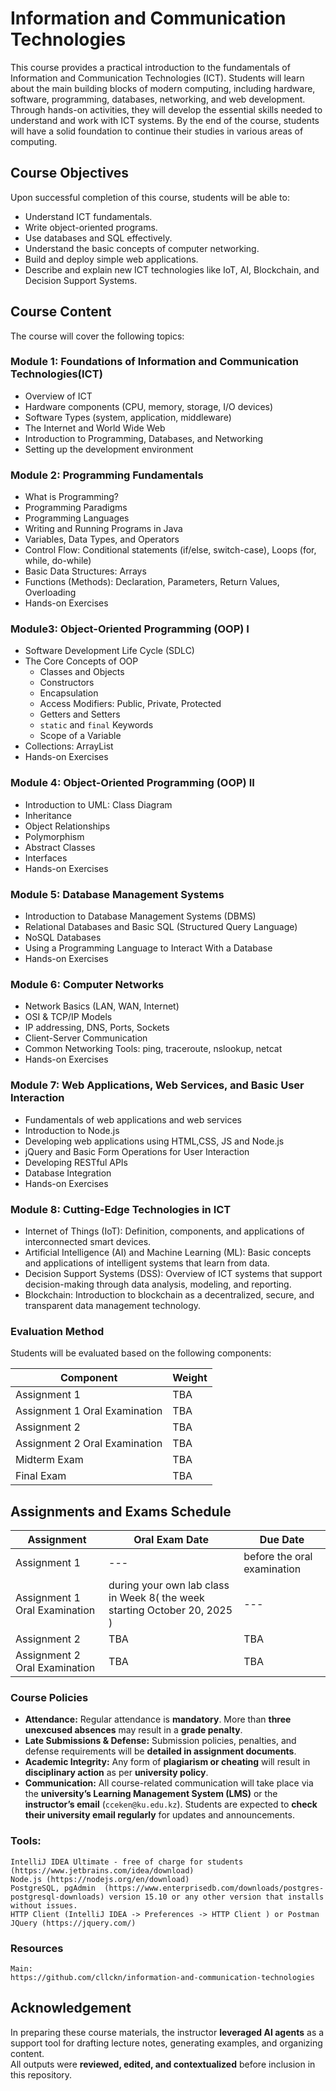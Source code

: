 # Information and Communication Technologies

This course provides a practical introduction to the fundamentals of Information and Communication Technologies (ICT). Students will learn about the main building blocks of modern computing, including hardware, software, programming, databases, networking, and web development. Through hands-on activities, they will develop the essential skills needed to understand and work with ICT systems. By the end of the course, students will have a solid foundation to continue their studies in various areas of computing.

## Course Objectives
Upon successful completion of this course, students will be able to:
* Understand ICT fundamentals.
* Write object-oriented programs.
* Use databases and SQL effectively.
* Understand the basic concepts of computer networking.
* Build and deploy simple web applications.
* Describe and explain new ICT technologies like IoT, AI, Blockchain, and Decision Support Systems.


## Course Content
The course will cover the following topics:

### Module 1: Foundations of Information and Communication Technologies(ICT)
* Overview of ICT
* Hardware components (CPU, memory, storage, I/O devices)
* Software Types (system, application, middleware)
* The Internet and World Wide Web
* Introduction to Programming, Databases, and Networking
* Setting up the development environment

### Module 2: Programming Fundamentals
* What is Programming?
* Programming Paradigms
* Programming Languages
* Writing and Running Programs in Java
* Variables, Data Types, and Operators
* Control Flow: Conditional statements (if/else, switch-case), Loops (for, while, do-while)
* Basic Data Structures: Arrays
* Functions (Methods): Declaration, Parameters, Return Values, Overloading
* Hands-on Exercises

### Module3: Object-Oriented Programming (OOP) I
* Software Development Life Cycle (SDLC)
* The Core Concepts of OOP
  * Classes and Objects
  * Constructors
  * Encapsulation
  * Access Modifiers: Public, Private, Protected
  * Getters and Setters
  * `static` and `final` Keywords
  * Scope of a Variable
* Collections: ArrayList
* Hands-on Exercises

### Module 4: Object-Oriented Programming (OOP) II
* Introduction to UML:  Class Diagram
* Inheritance
* Object Relationships
* Polymorphism
* Abstract Classes
* Interfaces
* Hands-on Exercises

### Module 5: Database Management Systems
* Introduction to Database Management Systems (DBMS)
* Relational Databases and Basic SQL (Structured Query Language)
* NoSQL Databases
* Using a Programming Language to Interact With a Database
* Hands-on Exercises

### Module 6: Computer Networks
* Network Basics (LAN, WAN, Internet)
* OSI & TCP/IP Models
* IP addressing, DNS, Ports, Sockets
* Client-Server Communication
* Common Networking Tools: ping, traceroute, nslookup, netcat
* Hands-on Exercises

### Module 7: Web Applications, Web Services, and Basic User Interaction
* Fundamentals of web applications and web services
* Introduction to Node.js
* Developing web applications using HTML,CSS, JS and Node.js
* jQuery and Basic Form Operations for User Interaction
* Developing RESTful APIs
* Database Integration
* Hands-on Exercises

### Module 8: Cutting-Edge Technologies in ICT
* Internet of Things (IoT): Definition, components, and applications of interconnected smart devices.
* Artificial Intelligence (AI) and Machine Learning (ML): Basic concepts and applications of intelligent systems that learn from data.
* Decision Support Systems (DSS): Overview of ICT systems that support decision-making through data analysis, modeling, and reporting.
* Blockchain: Introduction to blockchain as a decentralized, secure, and transparent data management technology.


### Evaluation Method

Students will be evaluated based on the following components:

| **Component**                 | **Weight** |
|-------------------------------|-----------|
| Assignment 1                  |   TBA    |
| Assignment 1 Oral Examination |   TBA    |
| Assignment 2                  |   TBA    |
| Assignment 2 Oral Examination |  TBA     |
| Midterm Exam                  |  TBA     |
| Final Exam                    |  TBA     |
## Assignments and Exams Schedule

| **Assignment**                | **Oral Exam Date** | **Due Date**                |
|-------------------------------|--------------------|-----------------------------|
| Assignment 1                  | ---                | before the oral examination |
| Assignment 1 Oral Examination | during your own lab class in Week 8( the week starting October 20, 2025 )                | ---                         |
| Assignment 2                  | TBA                | TBA                         |
| Assignment 2 Oral Examination | TBA                | TBA                         |


### Course Policies

- **Attendance:** Regular attendance is **mandatory**. More than **three unexcused absences** may result in a **grade penalty**.
- **Late Submissions & Defense:** Submission policies, penalties, and defense requirements will be **detailed in assignment documents**.
- **Academic Integrity:** Any form of **plagiarism or cheating** will result in **disciplinary action** as per **university policy**.
- **Communication:** All course-related communication will take place via the **university’s Learning Management System (LMS)** or the **instructor’s email** (`cceken@ku.edu.kz`). Students are expected to **check their university email regularly** for updates and announcements.


### Tools:
    IntelliJ IDEA Ultimate - free of charge for students  (https://www.jetbrains.com/idea/download) 
    Node.js (https://nodejs.org/en/download)
    PostgreSQL, pgAdmin  (https://www.enterprisedb.com/downloads/postgres-postgresql-downloads) version 15.10 or any other version that installs without issues.
    HTTP Client (IntelliJ IDEA -> Preferences -> HTTP Client ) or Postman
    JQuery (https://jquery.com/)

### Resources
    Main:
    https://github.com/cllckn/information-and-communication-technologies

## Acknowledgement
In preparing these course materials, the instructor **leveraged AI agents** as a support tool for drafting lecture notes, generating examples, and organizing content.  
All outputs were **reviewed, edited, and contextualized** before inclusion in this repository.
